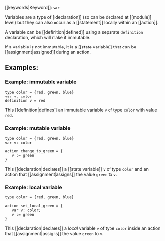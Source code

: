 [[keywords|Keyword]]: `var`

Variables are a type of [[declaration]] (so can be declared at [[module]] level) but they can also occur as a [[statement]] locally within an [[action]].

A variable can be [[definition|defined]] using a separate `definition` declaration, which will make it immutable.

If a variable is not immutable, it is a [[state variable]] that can be [[assignment|assigned]] during an action.

## Examples:

### Example: immutable variable

```
type color = {red, green, blue}
var v: color
definition v = red
```

This [[definition|defines]] an immutable variable `v` of type `color` with value `red`.

### Example: mutable variable
```
type color = {red, green, blue}
var v: color

action change_to_green = {
   v := green
}
```

This [[declaration|declares]] a [[state variable]] `v` of type `color` and an action that [[assignment|assigns]] the value `green` to `v`.

### Example: local variable
```
type color = {red, green, blue}

action set_local_green = {
   var v: color;
   v := green
}
```

This [[declaration|declares]] a _local_ variable `v` of type `color` inside an action that [[assignment|assigns]] the value `green` to `v`.
